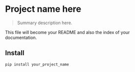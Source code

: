 # Project name here
> Summary description here.


This file will become your README and also the index of your documentation.

## Install

`pip install your_project_name`
